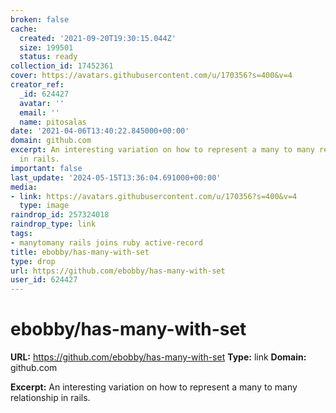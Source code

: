 ```yaml
---
broken: false
cache:
  created: '2021-09-20T19:30:15.044Z'
  size: 199501
  status: ready
collection_id: 17452361
cover: https://avatars.githubusercontent.com/u/170356?s=400&v=4
creator_ref:
  _id: 624427
  avatar: ''
  email: ''
  name: pitosalas
date: '2021-04-06T13:40:22.845000+00:00'
domain: github.com
excerpt: An interesting variation on how to represent a many to many relationship
  in rails.
important: false
last_update: '2024-05-15T13:36:04.691000+00:00'
media:
- link: https://avatars.githubusercontent.com/u/170356?s=400&v=4
  type: image
raindrop_id: 257324018
raindrop_type: link
tags:
- manytomany rails joins ruby active-record
title: ebobby/has-many-with-set
type: drop
url: https://github.com/ebobby/has-many-with-set
user_id: 624427
---
```


# ebobby/has-many-with-set

**URL:** https://github.com/ebobby/has-many-with-set
**Type:** link
**Domain:** github.com

**Excerpt:** An interesting variation on how to represent a many to many relationship in rails.
